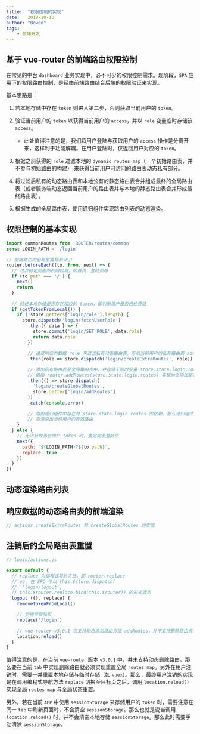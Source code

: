 ```yaml
---
title:  "权限控制的实现"
date:   2018-10-10
author: "Bowen"
tags:
    - 前端开发
---
```


## 基于 vue-router 的前端路由权限控制

在常见的中台 `dashboard` 业务实现中，必不可少的权限控制需求。现阶段，`SPA` 应用下的权限路由控制，是经由前端路由结合后端的权限验证来实现。

基本思路是：

1. 若本地存储中存在 `token` 则进入第二步，否则获取当前用户的 `token`。

2. 验证当前用户的 `token` 以获得当前用户的 `access`，并以 `role` 变量临时存储该 `access`。

    - 此处值得注意的是，我们将用户登陆与获取用户的 `access` 操作是分离开来，这样利于功能解耦。在用户登陆时，仅返回用户对应的 `token`。

3. 根据之前获得的 `role` 过滤本地的 `dynamic routes map`（一个初始路由表，并不参与初始路由的构建） 来获得当前用户可访问的路由表动态私有部分。

4. 将过滤后私有的动态路由表和本地公有的静态路由表合并组成最终的全局路由表（或者服务端动态返回当前用户的路由表并与本地的静态路由表合并形成最终路由表）。

5. 根据生成的全局路由表，使用递归组件实现路由列表的动态渲染。

## 权限控制的基本实现

```js
import commonRoutes from 'ROUTER/routes/common'
const LOGIN_PATH = '/login'

// 前端路由的全局前置导航守卫
router.beforeEach((to, from, next) => {
  // 过滤特定页面的权限检测，如首页，登陆页等
  if (to.path === '/') {
    next()
    return
  }

  // 验证本地存储是否存在相应的 token，即判断用户是否已经登陆
  if (getTokenFromLocal()) {
    if (!store.getters['login/role'].length) {
      store.dispatch('login/fetchUserRole')
        .then({ data } => {
          store.commit('login/SET_ROLE', data.role)
          return data.role
        })

        // 通过响应的数据 role 来过滤私有动态路由表，形成当前用户的私有路由表 addRoutes
        .then(role => store.dispatch('login/createExtraRoutes', role))

        // 添加私有路由表至全局路由表中，并存储于临时变量 store.state.login.routes 中
        // 借助 router.addRoutes(store.state.login.routes) 实现动态添加路由表
        .then(() => store.dispatch(
          'login/createGlobalRoutes',
          store.getter['login/addRoutes']
        ))
        .catch(console.error)

        // 路由递归组件中存在对 store.state.login.routes 的依赖，那么递归组件此时将动
        // 态渲染出当前用户的有效路由
    }
  } else {
    // 无法获取当前用户 token 时，重定向至登陆页
    next({
      path: `${LOGIN_PATH}?${to.path}`,
      replace: true
    })
  }
})
```

## 动态渲染路由列表

## 响应数据的动态路由表的前端渲染

```js
// actions createExtraRoutes 和 createGlobalRoutes 的实现
```

## 注销后的全局路由表重置

```js
// login/actions.js

export default {
  // replace 为编程式导航方法，即 router.replace
  // eg. 在 SFC 中以 this.$store.dispatch(
  //  'login/logout',
  // this.$router.replace.bind(this.$router)) 的形式调用
  logout ({}, replace) {
    removeTokenFromLocal()

    // 切换至登陆页
    replace('/login')

    // vue-router v3.0.1 仅支持动态添加路由方法 addRoutes，并不支持删除路由信息
    location.reload()
  }
}
```

值得注意的是，在当前 `vue-router` 版本 `v3.0.1` 中，并未支持动态删除路由。那么要在当前 `tab` 中实现删除路由就必须实现重置全局 `routes map`。另外在用户注销时，需要一并重置本地存储与临时存储（如 `vuex`）。那么，最终用户注销的实现是在调用编程式导航方法 `replace` 切换至目标页之后，调用 `location.reload()`实现全局 `routes map` 与全局状态重置。

另外，若在当前 `APP` 中使用 `sessionStorage` 来存储用户的 `token` 时，需要注意在同一 `tab` 中刷新页面时，不会清空 `sessionStorage`。那么也就是说当调用 `location.reload()` 时，并不会清空本地存储 `sessionStorage`。那么此时需要手动清除 `sessionStorage`。
